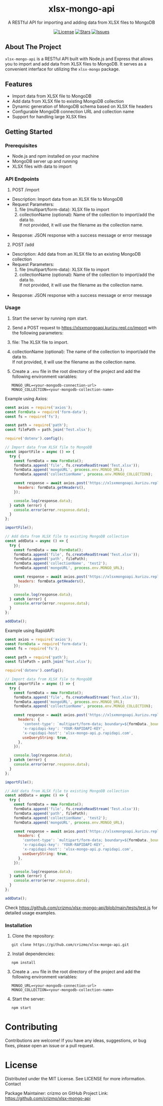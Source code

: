 <div align="center">
  <h1>xlsx-mongo-api</h1>
  <p>A RESTful API for importing and adding data from XLSX files to MongoDB</p>
  <a href="https://github.com/crizmo/xlsx-mongo-api"><img src="https://img.shields.io/github/license/crizmo/xlsx-mongo-api?style=for-the-badge" alt="License"></a>
  <a href="https://github.com/crizmo/xlsx-mongo-api"><img src="https://img.shields.io/github/stars/crizmo/xlsx-mongo-api?style=for-the-badge" alt="Stars"></a>
  <a href="https://github.com/crizmo/xlsx-mongo-api"><img src="https://img.shields.io/github/issues/crizmo/xlsx-mongo-api?style=for-the-badge" alt="Issues"></a>
</div>

## About The Project
`xlsx-mongo-api` is a RESTful API built with Node.js and Express that allows you to import and add data from XLSX files to MongoDB. It serves as a convenient interface for utilizing the `xlsx-mongo` package.

## Features
- Import data from XLSX file to MongoDB
- Add data from XLSX file to existing MongoDB collection
- Dynamic generation of MongoDB schema based on XLSX file headers
- Configurable MongoDB connection URL and collection name
- Support for handling large XLSX files

## Getting Started
### Prerequisites
- Node.js and npm installed on your machine
- MongoDB server up and running
- XLSX files with data to import

### API Endpoints

1. POST /import
  - Description: Import data from an XLSX file to MongoDB
  - Request Parameters: <br>
      1. file (multipart/form-data): XLSX file to import <br>
      2. collectionName (optional): Name of the collection to import/add the data to.<br> If not provided, it will use the filename as the collection name.<br><br>
  - Response: JSON response with a success message or error message

2. POST /add
  - Description: Add data from an XLSX file to an existing MongoDB collection
  - Request Parameters: <br>
      1. file (multipart/form-data): XLSX file to import <br>
      2. collectionName (optional): Name of the collection to import/add the data to.<br> If not provided, it will use the filename as the collection name.<br><br>
  - Response: JSON response with a success message or error message

### Usage
1. Start the server by running npm start.

2. Send a POST request to https://xlsxmongoapi.kurizu.repl.co/import with the following parameters:

  1. file: The XLSX file to import.
  2. collectionName (optional): The name of the collection to import/add the data to.<br> If not provided, it will use the filename as the collection name.

3. Create a `.env` file in the root directory of the project and add the following environment variables:
```shell
   MONGO_URL=<your-mongodb-connection-url>
   MONGO_COLLECTION=<your-mongodb-collection-name>
```

Example using Axios:

```javascript
const axios = require('axios');
const FormData = require('form-data');
const fs = require('fs');

const path = require('path');
const filePath = path.join('Test.xlsx');

require('dotenv').config();

// Import data from XLSX file to MongoDB
const importFile = async () => {
  try {
    const formData = new FormData();
    formData.append('file', fs.createReadStream('Test.xlsx'));
    formData.append('mongoURL', process.env.MONGO_URL);
    formData.append('collectionName', process.env.MONGO_COLLECTION);

    const response = await axios.post('https://xlsxmongoapi.kurizu.repl.co/import', formData, {
      headers: formData.getHeaders(),
    });

    console.log(response.data);
  } catch (error) {
    console.error(error.response.data);
  }
};

importFile();

// Add data from XLSX file to existing MongoDB collection
const addData = async () => {
  try {
    const formData = new FormData();
    formData.append('file', fs.createReadStream('Test.xlsx'));
    formData.append('path', filePath);
    formData.append('collectionName', 'test2');
    formData.append('mongoURL', process.env.MONGO_URL);

    const response = await axios.post('https://xlsxmongoapi.kurizu.repl.co/add', formData, {
      headers: formData.getHeaders(),
    });

    console.log(response.data);
  } catch (error) {
    console.error(error.response.data);
  }
};

addData();
```

Example using RapidAPI:

```javascript
const axios = require('axios');
const FormData = require('form-data');
const fs = require('fs');

const path = require('path');
const filePath = path.join('Test.xlsx');

require('dotenv').config();

// Import data from XLSX file to MongoDB
const importFile = async () => {
  try {
    const formData = new FormData();
    formData.append('file', fs.createReadStream('Test.xlsx'));
    formData.append('mongoURL', process.env.MONGO_URL);
    formData.append('collectionName', process.env.MONGO_COLLECTION);

    const response = await axios.post('https://xlsxmongoapi.kurizu.repl.co/import', formData, {
      headers: {
        'content-type': `multipart/form-data; boundary=${formData._boundary}`,
        'x-rapidapi-key': 'YOUR-RAPIDAPI-KEY',
        'x-rapidapi-host': 'xlsx-mongo-api.p.rapidapi.com',
        useQueryString: true,
      },
    });

    console.log(response.data);
  } catch (error) {
    console.error(error.response.data);
  }
};

importFile();

// Add data from XLSX file to existing MongoDB collection
const addData = async () => {
  try {
    const formData = new FormData();
    formData.append('file', fs.createReadStream('Test.xlsx'));
    formData.append('path', filePath);
    formData.append('collectionName', 'test2');
    formData.append('mongoURL', process.env.MONGO_URL);

    const response = await axios.post('https://xlsxmongoapi.kurizu.repl.co/add', formData, {
      headers: {
        'content-type': `multipart/form-data; boundary=${formData._boundary}`,
        'x-rapidapi-key': 'YOUR-RAPIDAPI-KEY',
        'x-rapidapi-host': 'xlsx-mongo-api.p.rapidapi.com',
        useQueryString: true,
      },
    });

    console.log(response.data);
  } catch (error) {
    console.error(error.response.data);
  }
};

addData();
```

Check https://github.com/crizmo/xlsx-mongo-api/blob/main/tests/test.js for detailed usage examples.

### Installation
1. Clone the repository:
```shell
   git clone https://github.com/crizmo/xlsx-mongo-api.git
```

2. Install dependencies:
```shell
   npm install
```

3. Create a `.env` file in the root directory of the project and add the following environment variables:
```shell
   MONGO_URL=<your-mongodb-connection-url>
   MONGO_COLLECTION=<your-mongodb-collection-name>
```

4. Start the server:
```shell
   npm start
```

# Contributing

Contributions are welcome! If you have any ideas, suggestions, or bug fixes, please open an issue or a pull request.


# License

Distributed under the MIT License. See LICENSE for more information.
Contact

Package Maintainer: crizmo on GitHub
Project Link: https://github.com/crizmo/xlsx-mongo-api